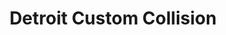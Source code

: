 ---
title: "Detroit Custom Collision"
url: /detroit/detroit-custom-collision/
shop: Autowerkstatt
---
